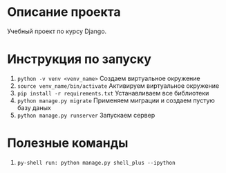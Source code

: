 # Описание проекта
Учебный проект по курсу Django.

# Инструкция по запуску

1. `python -v venv <venv_name>` 
Создаем виртуальное окружение
2. `source venv_name/bin/activate`
Активируем виртуальное окружение
3. `pip install -r requirements.txt`
Устанавливаем все библиотеки
4. `python manage.py migrate`
Применяем миграции и создаем пустую базу даных
5. `python manage.py runserver`
Запускаем сервер

# Полезные команды
1. `py-shell run: python manage.py shell_plus --ipython`